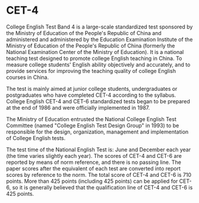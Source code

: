 # CET-4
College English Test Band 4 is a large-scale standardized test sponsored by the Ministry of Education of the People's Republic of China and administered and administered by the Education Examination Institute of the Ministry of Education of the People's Republic of China (formerly the National Examination Center of the Ministry of Education). It is a national teaching test designed to promote college English teaching in China. To measure college students' English ability objectively and accurately, and to provide services for improving the teaching quality of college English courses in China.

The test is mainly aimed at junior college students, undergraduates or postgraduates who have completed CET-4 according to the syllabus. College English CET-4 and CET-6 standardized tests began to be prepared at the end of 1986 and were officially implemented in 1987.

The Ministry of Education entrusted the National College English Test Committee (named "College English Test Design Group" in 1993) to be responsible for the design, organization, management and implementation of College English tests.

The test time of the National English Test is: June and December each year (the time varies slightly each year). The scores of CET-4 and CET-6 are reported by means of norm reference, and there is no passing line. The paper scores after the equivalent of each test are converted into report scores by reference to the norm. The total score of CET-4 and CET-6 is 710 points. More than 425 points (including 425 points) can be applied for CET-6, so it is generally believed that the qualification line of CET-4 and CET-6 is 425 points.
